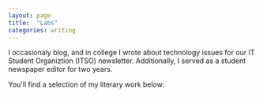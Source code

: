 ```yaml
---
layout: page
title:  "Labs"
categories: writing
---
```


I occasionaly blog, and in college I wrote about technology issues for our IT Student Organiztion (ITSO) newsletter. Additionally, I served as a student newspaper editor for two years.

You'll find a selection of my literary work below:
